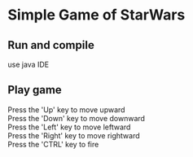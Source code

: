 # Simple Game of StarWars

## Run and compile
use java IDE

## Play game
Press the 'Up' key to move upward  
Press the 'Down' key to move downward  
Press the 'Left' key to move leftward  
Press the 'Right' key to move rightward  
Press the 'CTRL' key to fire
